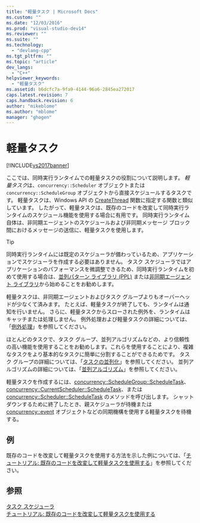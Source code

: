 ```yaml
---
title: "軽量タスク | Microsoft Docs"
ms.custom: ""
ms.date: "12/03/2016"
ms.prod: "visual-studio-dev14"
ms.reviewer: ""
ms.suite: ""
ms.technology: 
  - "devlang-cpp"
ms.tgt_pltfrm: ""
ms.topic: "article"
dev_langs: 
  - "C++"
helpviewer_keywords: 
  - "軽量タスク"
ms.assetid: b6dcfc7a-9fa9-4144-96a6-2845ea272017
caps.latest.revision: 7
caps.handback.revision: 6
author: "mikeblome"
ms.author: "mblome"
manager: "ghogen"
---
```

# 軽量タスク
[!INCLUDE[vs2017banner](../../assembler/inline/includes/vs2017banner.md)]

ここでは、同時実行ランタイムでの軽量タスクの役割について説明します。  *軽量タスク*は、`concurrency::Scheduler` オブジェクトまたは `concurrency::ScheduleGroup` オブジェクトから直接スケジュールするタスクです。  軽量タスクは、Windows API の [CreateThread](http://msdn.microsoft.com/library/windows/desktop/ms682453) 関数に指定する関数と類似しています。  したがって、軽量タスクは、既存のコードを改変して同時実行ランタイムのスケジュール機能を使用する場合に有用です。  同時実行ランタイム自体は、非同期エージェントのスケジュールおよび非同期メッセージ ブロック間におけるメッセージの送信に、軽量タスクを使用します。  
  
> [!TIP]
>  同時実行ランタイムには既定のスケジューラが備わっているため、アプリケーションでスケジューラを作成する必要はありません。  タスク スケジューラではアプリケーションのパフォーマンスを微調整できるため、同時実行ランタイムを初めて使用する場合は、[並列パターン ライブラリ \(PPL\)](../../parallel/concrt/parallel-patterns-library-ppl.md) または[非同期エージェント ライブラリ](../../parallel/concrt/asynchronous-agents-library.md)から始めることをお勧めします。  
  
 軽量タスクは、非同期エージェントおよびタスク グループよりもオーバーヘッドが少なくて済みます。  たとえば、軽量タスクが終了しても、ランタイムは通知を行いません。  さらに、軽量タスクからスローされた例外を、ランタイムはキャッチまたは処理しません。  例外処理および軽量タスクの詳細については、「[例外処理](../Topic/Exception%20Handling%20in%20the%20Concurrency%20Runtime.md)」を参照してください。  
  
 ほとんどのタスクで、タスク グループ、並列アルゴリズムなどの、より信頼性の高い機能を使用することをお勧めします。これらを使用することにより、複雑なタスクをより基本的なタスクに簡単に分割することができるためです。  タスク グループの詳細については、「[タスクの並列化](../../parallel/concrt/task-parallelism-concurrency-runtime.md)」を参照してください。  並列アルゴリズムの詳細については、「[並列アルゴリズム](../Topic/Parallel%20Algorithms.md)」を参照してください。  
  
 軽量タスクを作成するには、[concurrency::ScheduleGroup::ScheduleTask](../Topic/ScheduleGroup::ScheduleTask%20Method.md)、[concurrency::CurrentScheduler::ScheduleTask](../Topic/CurrentScheduler::ScheduleTask%20Method.md)、または [concurrency::Scheduler::ScheduleTask](../Topic/Scheduler::ScheduleTask%20Method.md) のメソッドを呼び出します。  シャットダウンするために終了したとき、親スケジューラが待機または [concurrency::event](../Topic/event%20Class.md) オブジェクトなどの同期機構を使用する軽量タスクを待機する。  
  
## 例  
 既存のコードを改変して軽量タスクを使用する方法を示した例については、「[チュートリアル: 既存のコードを改変して軽量タスクを使用する](../Topic/Walkthrough:%20Adapting%20Existing%20Code%20to%20Use%20Lightweight%20Tasks.md)」を参照してください。  
  
## 参照  
 [タスク スケジューラ](../../parallel/concrt/task-scheduler-concurrency-runtime.md)   
 [チュートリアル: 既存のコードを改変して軽量タスクを使用する](../Topic/Walkthrough:%20Adapting%20Existing%20Code%20to%20Use%20Lightweight%20Tasks.md)